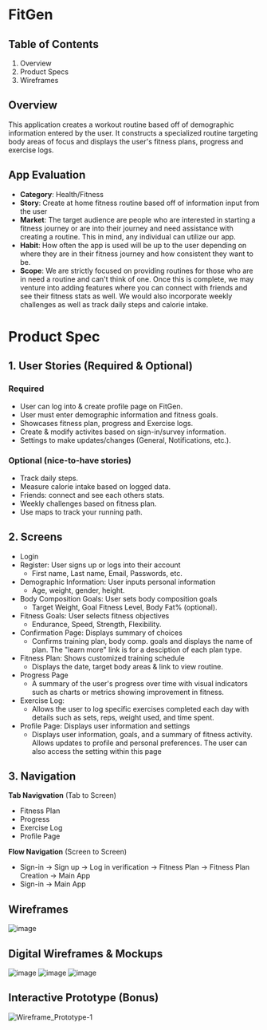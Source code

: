 # FitGen
## Table of Contents
1. Overview
2. Product Specs
3. Wireframes
   
## Overview 
This application creates a workout routine based off of demographic information entered by the user. It constructs a specialized routine targeting body areas of focus and displays the user's fitness plans, progress and exercise logs. 

## **App Evaluation**
- **Category**: Health/Fitness
- **Story**: Create at home fitness routine based off of information input from the user
- **Market**: The target audience are people who are interested in starting a fitness journey or are into their journey and need assistance with creating a routine. This in mind, any individual can utilize our app. 
- **Habit**: How often the app is used will be up to the user depending on where they are in their fitness journey and how consistent they want to be.
- **Scope**: We are strictly focused on providing routines for those who are in need a routine and can't think of one. Once this is complete, we may venture into adding features where you can connect with friends and see their fitness stats as well. We would also incorporate weekly challenges as well as track daily steps and calorie intake.
  
# Product Spec
## 1. User Stories (Required & Optional)
### Required
- User can log into & create profile page on FitGen.
- User must enter demographic information and fitness goals.
- Showcases fitness plan, progress and Exercise logs.
- Create & modify activites based on sign-in/survey information.
- Settings to make updates/changes (General, Notifications, etc.).
### Optional (nice-to-have stories)
- Track daily steps.
- Measure calorie intake based on logged data.
- Friends: connect and see each others stats.
- Weekly challenges based on fitness plan.
- Use maps to track your running path.
## 2. Screens
- Login
- Register: User signs up or logs into their account
  - First name, Last name, Email, Passwords, etc.
- Demographic Information: User inputs personal information
  - Age, weight, gender, height.
- Body Composition Goals: User sets body composition goals
  - Target Weight, Goal Fitness Level, Body Fat% (optional).
- Fitness Goals: User selects fitness objectives
  - Endurance, Speed, Strength, Flexibility.
- Confirmation Page: Displays summary of choices
  - Confirms training plan, body comp. goals and displays the name of plan. The "learn more" link is for a desciption of each plan type.
- Fitness Plan: Shows customized training schedule
  - Displays the date, target body areas & link to view routine.
- Progress Page
  - A summary of the user's progress over time with visual indicators such as charts or metrics showing improvement in fitness.
- Exercise Log:
  - Allows the user to log specific exercises completed each day with details such as sets, reps, weight used, and time spent.
- Profile Page: Displays user information and settings
     - Displays user information, goals, and a summary of fitness activity. Allows updates to profile and personal preferences. The user can also access the setting within this page
 
## 3. Navigation
**Tab Navigvation** (Tab to Screen)
- Fitness Plan
- Progress
- Exercise Log
- Profile Page

**Flow Navigation** (Screen to Screen)
- Sign-in -> Sign up -> Log in verification -> Fitness Plan -> Fitness Plan Creation -> Main App
- Sign-in -> Main App

## Wireframes
![image](https://github.com/user-attachments/assets/7add3c3b-886b-4e3d-a016-c8df6efb5a25)

## Digital Wireframes & Mockups 
![image](https://github.com/user-attachments/assets/d8f94a14-8e3e-4e2d-9fa8-7f9505346d4b)
![image](https://github.com/user-attachments/assets/14625fe5-17fd-4d10-a55c-c70a30f1318d)
![image](https://github.com/user-attachments/assets/45bacc1d-23f2-4c0e-bdde-378fff99cc1e)

## Interactive Prototype (Bonus)
![Wireframe_Prototype-1](https://github.com/user-attachments/assets/597fdb8b-c49e-4089-87b1-9d157b30c8ab)
